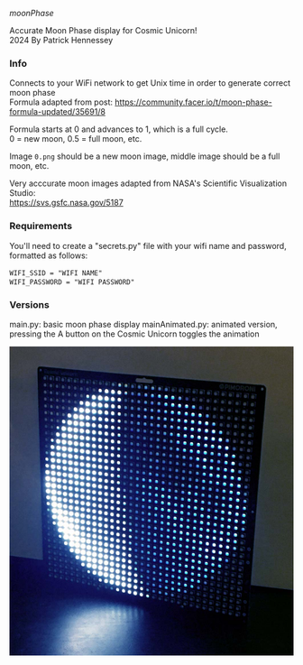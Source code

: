 *moonPhase*

Accurate Moon Phase display for Cosmic Unicorn!  
2024 By Patrick Hennessey

### Info

Connects to your WiFi network to get Unix time in order to generate correct moon phase  
Formula adapted from post: https://community.facer.io/t/moon-phase-formula-updated/35691/8

Formula starts at 0 and advances to 1, which is a full cycle.  
    0 = new moon, 0.5 = full moon, etc.

Image `0.png` should be a new moon image, middle image should be a full moon, etc.

Very acccurate moon images adapted from NASA's Scientific Visualization Studio:  
https://svs.gsfc.nasa.gov/5187

### Requirements

You'll need to create a "secrets.py" file with your wifi name and password, formatted as follows:

    WIFI_SSID = "WIFI NAME"
    WIFI_PASSWORD = "WIFI PASSWORD"

### Versions

main.py: basic moon phase display
mainAnimated.py: animated version, pressing the A button on the Cosmic Unicorn toggles the animation

![moonPhase running on the Cosmic Unicorn](demo.jpg)
